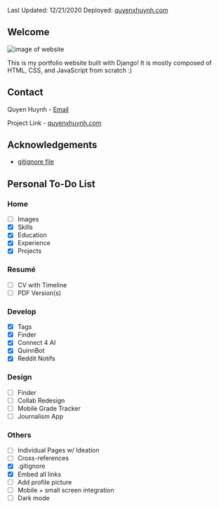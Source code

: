 Last Updated: 12/21/2020
Deployed: [quyenxhuynh.com](quyenxhuynh.com)

## Welcome
![image of website](https://i.imgur.com/P28Up1O.png)

This is my portfolio website built with Django! It is mostly composed of HTML, CSS, and JavaScript from scratch :)

## Contact
Quyen Huynh - [Email](qh8ar@virginia.edu)

Project Link - [quyenxhuynh.com](quyenxhuynh.com)

## Acknowledgements
- [gitignore file](http://gitignore.io)

## Personal To-Do List

### Home
- [ ] Images
- [x] Skills
- [x] Education
- [x] Experience
- [x] Projects

### Resumé
- [ ] CV with Timeline
- [ ] PDF Version(s)

### Develop
- [x] Tags
- [x] Finder 
- [x] Connect 4 AI
- [x] QuinnBot
- [x] Reddit Notifs

### Design
- [ ] Finder
- [ ] Collab Redesign
- [ ] Mobile Grade Tracker
- [ ] Journalism App

### Others
- [ ] Individual Pages w/ Ideation
- [ ] Cross-references
- [x] .gitignore
- [x] Embed all links
- [ ] Add profile picture
- [ ] Mobile + small screen integration
- [ ] Dark mode
